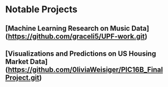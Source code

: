 # Notable Projects

## [Machine Learning Research on Music Data] (https://github.com/graceli5/UPF-work.git)


## [Visualizations and Predictions on US Housing Market Data] (https://github.com/0liviaWeisiger/PIC16B_FinalProject.git)

